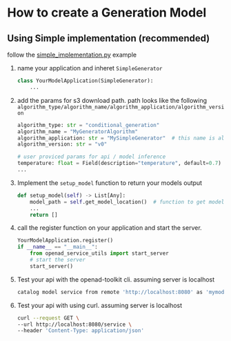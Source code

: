# How to create a Generation Model

## Using Simple implementation (recommended)
follow the [simple_implementation.py](/examples/generation/simple_implementation.py) example

<!-- ### steps -->
1. name your application and inheret `SimpleGenerator`
    ```python
    class YourModelApplication(SimpleGenerator):
        ...
    ```
2. add the params for s3 download path. path looks like the following `algorithm_type/algorithm_name/algorithm_application/algorithm_version`

    ```python
    algorithm_type: str = "conditional_generation"
    algorithm_name = "MyGeneratorAlgorithm"
    algorithm_application: str = "MySimpleGenerator"  # this name is also used for api call.
    algorithm_version: str = "v0"

    # user proviced params for api / model inference
    temperature: float = Field(description="temperature", default=0.7)
    ...
    ```
3. Implement the `setup_model` function to return your models output
    ```python
    def setup_model(self) -> List[Any]:
        model_path = self.get_model_location()  # function to get model files path
        ...
        return []
    ```
4. call the register function on your application and start the server.
    ```python
    YourModelApplication.register()
    if __name__ == "__main__":
        from openad_service_utils import start_server
        # start the server
        start_server()
    ```
5. Test your api with the openad-toolkit cli. assuming server is localhost
    ```bash
    catalog model service from remote 'http://localhost:8080' as 'mymodel'
    ```
5. Test your api with using curl. assuming server is localhost
    ```bash
    curl --request GET \
    --url http://localhost:8080/service \
    --header 'Content-Type: application/json'
    ```